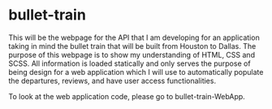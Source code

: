 # bullet-train
This will be the webpage for the API that I am developing for an application taking in mind the bullet train that will be built from Houston to Dallas. The purpose of this webpage is to show my understanding of HTML, CSS and SCSS. All information is loaded statically and only serves the purpose of being design for a web application which I will use to automatically populate the departures, reviews, and have user access functionalities.

To look at the web application code, please go to bullet-train-WebApp.
